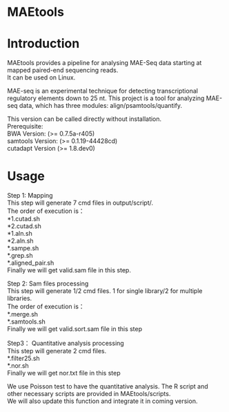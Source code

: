 # MAEtools

# Introduction<br />
MAEtools provides a pipeline for analysing MAE-Seq data starting at mapped paired-end sequencing reads.<br />
It can be used on Linux.<br />

MAE-seq is an experimental technique for detecting transcriptional regulatory elements down to 25 nt. This project is a tool for analyzing MAE-seq data, which has three modules: align/psamtools/quantify.<br />

This version can be called directly without installation.<br />
Prerequisite:<br />
BWA Version: (>= 0.7.5a-r405)<br />
samtools Version: (>= 0.1.19-44428cd)<br />
cutadapt Version (>= 1.8.dev0)<br />


# Usage<br />
Step 1: Mapping<br />
This step will generate 7 cmd files in output/script/.<br />
The order of execution is：<br />
*1.cutad.sh<br />
*2.cutad.sh<br />
*1.aln.sh<br />
*2.aln.sh<br />
*.sampe.sh<br />
*.grep.sh<br />
*.aligned_pair.sh<br />
Finally we will get valid.sam file in this step.<br />

Step 2: Sam files processing<br />
This step will generate 1/2 cmd files. 1 for single library/2 for multiple libraries.<br />
The order of execution is：<br />
*.merge.sh<br />
*.samtools.sh<br />
Finally we will get valid.sort.sam file in this step<br />

Step3： Quantitative analysis processing<br />
This step will generate 2 cmd files.<br />
*.filter25.sh<br />
*.nor.sh<br />
Finally we will get nor.txt file in this step<br />

We use Poisson test to have the quantitative analysis. The R script and other necessary scripts are provided in MAEtools/scripts.<br />
We will also update this function and integrate it in coming version.
